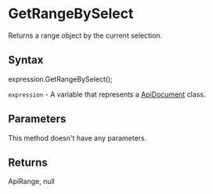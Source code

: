 # GetRangeBySelect

Returns a range object by the current selection.

## Syntax

expression.GetRangeBySelect();

`expression` - A variable that represents a [ApiDocument](../ApiDocument.md) class.

## Parameters

This method doesn't have any parameters.

## Returns

ApiRange, null